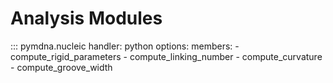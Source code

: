 # Analysis Modules

<!-- ## Rigid Base Parameters
::: pymdna.nucleic.compute_rigid_parameters

## Linking Number
::: pymdna.nucleic.compute_linking_number

## Curvature
::: pymdna.nucleic.compute_curvature

## Groove Widths
::: pymdna.nucleic.compute_groove_width -->


::: pymdna.nucleic
    handler: python
    options:
      members:
        - compute_rigid_parameters
        - compute_linking_number
        - compute_curvature
        - compute_groove_width
